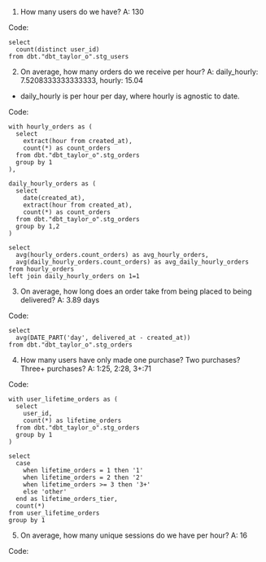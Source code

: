 1. How many users do we have?
A: 130

Code:
```
select 
  count(distinct user_id)
from dbt."dbt_taylor_o".stg_users
```

2. On average, how many orders do we receive per hour?
A: daily_hourly: 7.5208333333333333, hourly: 15.04
* daily_hourly is per hour per day, where hourly is agnostic to date. 

Code:
``` 
with hourly_orders as (
  select 
    extract(hour from created_at),
    count(*) as count_orders
  from dbt."dbt_taylor_o".stg_orders
  group by 1
),

daily_hourly_orders as (
  select 
    date(created_at),
    extract(hour from created_at),
    count(*) as count_orders
  from dbt."dbt_taylor_o".stg_orders
  group by 1,2
)

select 
  avg(hourly_orders.count_orders) as avg_hourly_orders,
  avg(daily_hourly_orders.count_orders) as avg_daily_hourly_orders
from hourly_orders
left join daily_hourly_orders on 1=1
```

3. On average, how long does an order take from being placed to being delivered?
A: 3.89 days

Code: 
```
select 
  avg(DATE_PART('day', delivered_at - created_at))
from dbt."dbt_taylor_o".stg_orders
```

4. How many users have only made one purchase? Two purchases? Three+ purchases?
A: 1:25, 2:28, 3+:71

Code: 
```
with user_lifetime_orders as (
  select 
    user_id, 
    count(*) as lifetime_orders
  from dbt."dbt_taylor_o".stg_orders
  group by 1
)

select 
  case 
    when lifetime_orders = 1 then '1'
    when lifetime_orders = 2 then '2'
    when lifetime_orders >= 3 then '3+'
    else 'other'
  end as lifetime_orders_tier,
  count(*)
from user_lifetime_orders
group by 1
```

5. On average, how many unique sessions do we have per hour?
A: 16

Code:
```
```
